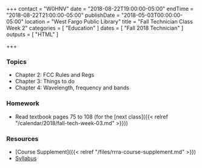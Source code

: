 +++
contact = "W0HNV"
date = "2018-08-22T19:00:00-05:00"
endTime = "2018-08-22T21:00:00-05:00"
publishDate = "2018-05-03T00:00:00-05:00"
location = "West Fargo Public Library"
title = "Fall Technician Class Week 2"
categories = [ "Education" ]
dates = [ "Fall 2018 Technician" ]
outputs = [ "HTML" ]

+++
### Topics

* Chapter 2: FCC Rules and Regs
* Chapter 3: Things to do
* Chapter 4: Wavelength, frequency and bands

### Homework

* Read textbook pages 75 to 108 (for the [next class]({{< relref "/calendar/2018/fall-tech-week-03.md" >}}))

### Resources

* [Course Supplement]({{< relref "/files/rrra-course-supplement.md" >}})
* [Syllabus](/s/2xabO1oD5mbpVRh)
